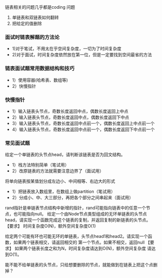链表相关的问题几乎都是coding 问题

1. 单链表和双链表如何翻转
2. 把给定的值删除

### 面试时链表解题的方法论

* 1)对于笔试，不用太在乎空间复杂度，一切为了时间复杂度
* 2)对于面试，时间复杂度依然放在第一位，但是一定要找到空间最省的方法


### 链表面试题常用数据结构和技巧

* 1）使用容器(哈希表、数组等)
* 2）快慢指针 


### 快慢指针

* 1）输入链表头节点，奇数长度返回中点，偶数长度返回上中点
* 2）输入链表头节点，奇数长度返回中点，偶数长度返回下中点
* 3）输入链表头节点，奇数长度返回中点前一个，偶数长度返回上中点前一个
* 4）输入链表头节点，奇数长度返回中点前一个，偶数长度返回下中点前一个


### 常见面试题

给定一个单链表的头节点head，请判断该链表是否为回文结构。

* 1）栈方法特别简单（笔试用）
* 2）改原链表的方法就需要注意边界了（面试用）


将单向链表按某值划分成左边小、中间相等、右边大的形式

* 1）把链表放入数组里，在数组上做partition（笔试用）
* 2）分成小、中、大三部分，再把各个部分之间串起来（面试用）


rand指针是单链表节点结构中新增的指针，rand可能指向链表中的任意一个节点，也可能指向null。
给定一个由Node节点类型组成的无环单链表的头节点 head，请实现一个函数完成这个链表的复制，并返回复制的新链表的头节点。
【要求】
时间复杂度O(N)，额外空间复杂度O(1) 


给定两个可能有环也可能无环的单链表，头节点head1和head2。请实现一个函数，如果两个链表相交，请返回相交的 第一个节点。如果不相交，返回null
【要求】
如果两个链表长度之和为N，时间复杂度请达到O(N)，额外空间复杂度 请达到O(1)。 

能不能不给单链表的头节点，只给想要删除的节点，就能做到在链表上把这个点删掉？




